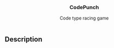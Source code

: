 <br />
<p align="center">
  <h3 align="center"> CodePunch </h3>

  <p align="center">
      Code type racing game <br />
<!--     <a href="https://blakley.github.io/Image-Rotation/"><strong>PLAY HERE »</strong></a> -->
    <br />
  </p>
</p>


## Description

